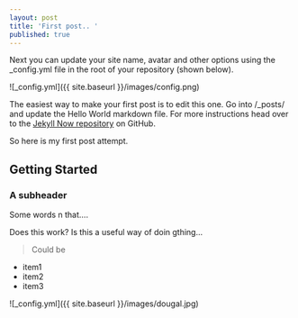 ```yaml
---
layout: post
title: 'First post.. '
published: true
---
```


Next you can update your site name, avatar and other options using the _config.yml file in the root of your repository (shown below).

![_config.yml]({{ site.baseurl }}/images/config.png)

The easiest way to make your first post is to edit this one. Go into /_posts/ and update the Hello World markdown file. For more instructions head over to the [Jekyll Now repository](https://github.com/barryclark/jekyll-now) on GitHub.

So here is my first post attempt.

## Getting Started

### A subheader

Some words n that.... 


Does this work? Is this a useful way of doin gthing...


> Could be

- item1
- item2
- item3



![_config.yml]({{ site.baseurl }}/images/dougal.jpg)






